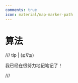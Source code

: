 ```yaml
---
comments: true
icon: material/map-marker-path
---
```


# 算法

/// tip | (≧∇≦)

我已经在很努力地记笔记了！

///

<div style="display:none" markdown>

/// tab | 🔵 Python

```python
```

{% set src_python = "" %}

??? example "可视化代码 [`🔍全屏查看`]({{ src_python }}){target="_black"}"

    <iframe width="800" height="500" frameborder="0" src="{{ src_python }}"></iframe>

///

/// tab | 🔴 C++

```cpp
```

{% set src_cpp = "" %}

??? example "可视化代码 [`🔍全屏查看`]({{ src_cpp }}){target="_black"}"

    <iframe width="800" height="500" frameborder="0" src="{{ src_cpp }}"></iframe>

///

/// tab | 🟠 Java

```java
```

{% set src_java = "" %}

??? example "可视化代码 [`🔍全屏查看`]({{ src_java }}){target="_black"}"

    <iframe width="800" height="500" frameborder="0" src="{{ src_java }}"></iframe>

///

/// tab | 🟡 JavaScript

```javascript
```

{% set src_javascript = "" %}

??? example "可视化代码 [`🔍全屏查看`]({{ src_javascript }}){target="_black"}"

    <iframe width="800" height="500" frameborder="0" src="{{ src_javascript }}"></iframe>

///

/// tab | 🟣 C

```c
```

{% set src_c = "" %}

??? example "可视化代码 [`🔍全屏查看`]({{ src_c }}){target="_black"}"

    <iframe width="800" height="500" frameborder="0" src="{{ src_c }}"></iframe>

///

/// tab | 🟢 C#

```csharp
```

!!! failure "非常抱歉！[pythontutor](https://pythontutor.com/){target=_blank} 暂时还不支持 C# 的可视化！"

///

/// tab | 🔵 Go

```go
```

!!! failure "非常抱歉！[pythontutor](https://pythontutor.com/){target=_blank} 暂时还不支持 Go 的可视化！"

///

/// tab | 🟤 Rust

```rust
```

!!! failure "非常抱歉！[pythontutor](https://pythontutor.com/){target=_blank} 暂时还不支持 Rust 的可视化！"

///

## 代码示例

/// tab | 🔵 Python

```python
```

///

/// tab | 🔴 C++

```cpp
```

///

/// tab | 🟠 Java

```java
```

///

/// tab | 🟡 JavaScript

```javascript
```

///

/// tab | 🟣 C

```c
```

///

/// tab | 🟢 C#

```csharp
```

///

/// tab | 🔵 Go

```go
```

///

/// tab | 🟤 Rust

```rust
```

///

## 习题示例

- [<small>:simple-leetcode:</small> 1. 两数之和](https://leetcode.cn/problems/two-sum/){target=_blank}
- [<small>:simple-codeforces:</small> CF1A Theatre Square](https://www.luogu.com.cn/problem/CF1A){target=_blank}
- [<small>:simple-spoj:</small> SP1 TEST - Life, the Universe, and Everything](https://www.luogu.com.cn/problem/SP1){target=_blank}
- [<small>:fontawesome-solid-code:</small> P1000 超级玛丽游戏](https://www.luogu.com.cn/problem/P1000){target=_blank}

</div>
